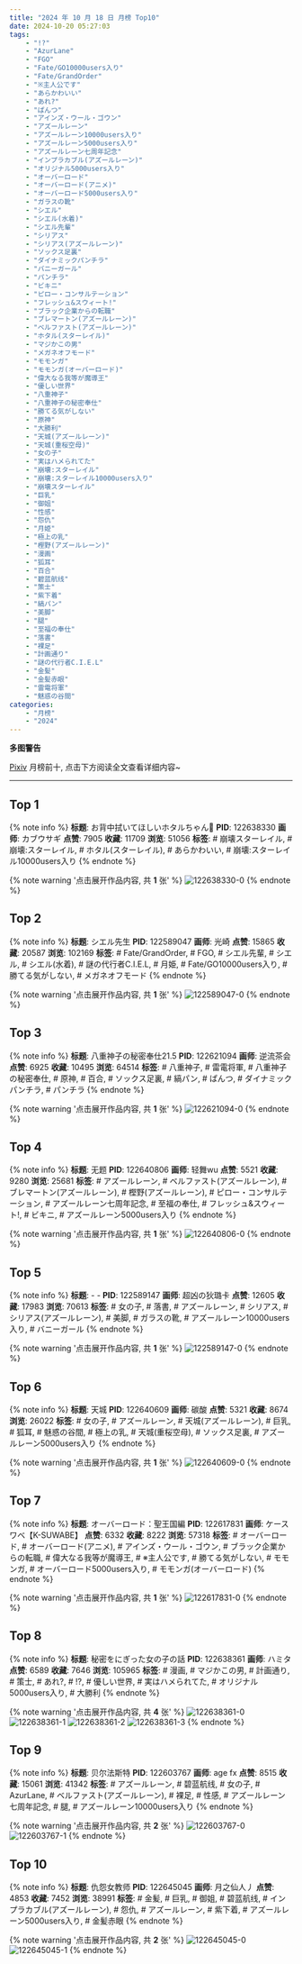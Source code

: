 ```yaml
---
title: "2024 年 10 月 18 日 月榜 Top10"
date: 2024-10-20 05:27:03
tags:
    - "!?"
    - "AzurLane"
    - "FGO"
    - "Fate/GO10000users入り"
    - "Fate/GrandOrder"
    - "※主人公です"
    - "あらかわいい"
    - "あれ?"
    - "ぱんつ"
    - "アインズ・ウール・ゴウン"
    - "アズールレーン"
    - "アズールレーン10000users入り"
    - "アズールレーン5000users入り"
    - "アズールレーン七周年記念"
    - "インプラカブル(アズールレーン)"
    - "オリジナル5000users入り"
    - "オーバーロード"
    - "オーバーロード(アニメ)"
    - "オーバーロード5000users入り"
    - "ガラスの靴"
    - "シエル"
    - "シエル(水着)"
    - "シエル先輩"
    - "シリアス"
    - "シリアス(アズールレーン)"
    - "ソックス足裏"
    - "ダイナミックパンチラ"
    - "バニーガール"
    - "パンチラ"
    - "ビキニ"
    - "ピロー・コンサルテーション"
    - "フレッシュ&スウィート!"
    - "ブラック企業からの転職"
    - "ブレマートン(アズールレーン)"
    - "ベルファスト(アズールレーン)"
    - "ホタル(スターレイル)"
    - "マジかこの男"
    - "メガネオフモード"
    - "モモンガ"
    - "モモンガ(オーバーロード)"
    - "偉大なる我等が魔導王"
    - "優しい世界"
    - "八重神子"
    - "八重神子の秘密奉仕"
    - "勝てる気がしない"
    - "原神"
    - "大勝利"
    - "天城(アズールレーン)"
    - "天城(重桜空母)"
    - "女の子"
    - "実はハメられてた"
    - "崩壊:スターレイル"
    - "崩壊:スターレイル10000users入り"
    - "崩壊スターレイル"
    - "巨乳"
    - "御姐"
    - "性感"
    - "怨仇"
    - "月姫"
    - "極上の乳"
    - "樫野(アズールレーン)"
    - "漫画"
    - "狐耳"
    - "百合"
    - "碧蓝航线"
    - "策士"
    - "紫下着"
    - "縞パン"
    - "美脚"
    - "腿"
    - "至福の奉仕"
    - "落書"
    - "裸足"
    - "計画通り"
    - "謎の代行者C.I.E.L"
    - "金髪"
    - "金髪赤眼"
    - "雷電将軍"
    - "魅惑の谷間"
categories:
    - "月榜"
    - "2024"
---
```


<i class="fa fa-triangle-exclamation"></i>**多图警告**<i class="fa fa-triangle-exclamation"></i>

[Pixiv](https://www.pixiv.net/) 月榜前十, 点击下方阅读全文查看详细内容~

<!-- more -->

---

## Top 1

{% note info %}
**标题**: お背中拭いてほしいホタルちゃん🧺
**PID**: 122638330 **画师**: カブウサギ
**点赞**: 7905 **收藏**: 11709 **浏览**: 51056
**标签**: # 崩壊スターレイル, # 崩壊:スターレイル, # ホタル(スターレイル), # あらかわいい, # 崩壊:スターレイル10000users入り
{% endnote %}

{% note warning '点击展开作品内容, 共 **1** 张' %}
![122638330-0](https://i.pixiv.re/img-original/img/2024/09/21/18/02/19/122638330_p0.png)
{% endnote %}

## Top 2

{% note info %}
**标题**: シエル先生
**PID**: 122589047 **画师**: 光崎
**点赞**: 15865 **收藏**: 20587 **浏览**: 102169
**标签**: # Fate/GrandOrder, # FGO, # シエル先輩, # シエル, # シエル(水着), # 謎の代行者C.I.E.L, # 月姫, # Fate/GO10000users入り, # 勝てる気がしない, # メガネオフモード
{% endnote %}

{% note warning '点击展开作品内容, 共 **1** 张' %}
![122589047-0](https://i.pixiv.re/img-original/img/2024/09/20/00/00/08/122589047_p0.png)
{% endnote %}

## Top 3

{% note info %}
**标题**: 八重神子の秘密奉仕21.5
**PID**: 122621094 **画师**: 逆流茶会
**点赞**: 6925 **收藏**: 10495 **浏览**: 64514
**标签**: # 八重神子, # 雷電将軍, # 八重神子の秘密奉仕, # 原神, # 百合, # ソックス足裏, # 縞パン, # ぱんつ, # ダイナミックパンチラ, # パンチラ
{% endnote %}

{% note warning '点击展开作品内容, 共 **1** 张' %}
![122621094-0](https://i.pixiv.re/img-original/img/2024/09/21/01/39/34/122621094_p0.jpg)
{% endnote %}

## Top 4

{% note info %}
**标题**: 无题
**PID**: 122640806 **画师**: 轻舞wu
**点赞**: 5521 **收藏**: 9280 **浏览**: 25681
**标签**: # アズールレーン, # ベルファスト(アズールレーン), # ブレマートン(アズールレーン), # 樫野(アズールレーン), # ピロー・コンサルテーション, # アズールレーン七周年記念, # 至福の奉仕, # フレッシュ&スウィート!, # ビキニ, # アズールレーン5000users入り
{% endnote %}

{% note warning '点击展开作品内容, 共 **1** 张' %}
![122640806-0](https://i.pixiv.re/img-original/img/2024/09/21/19/31/31/122640806_p0.jpg)
{% endnote %}

## Top 5

{% note info %}
**标题**: - -
**PID**: 122589147 **画师**: 超凶の狄璐卡
**点赞**: 12605 **收藏**: 17983 **浏览**: 70613
**标签**: # 女の子, # 落書, # アズールレーン, # シリアス, # シリアス(アズールレーン), # 美脚, # ガラスの靴, # アズールレーン10000users入り, # バニーガール
{% endnote %}

{% note warning '点击展开作品内容, 共 **1** 张' %}
![122589147-0](https://i.pixiv.re/img-original/img/2024/09/20/00/00/24/122589147_p0.jpg)
{% endnote %}

## Top 6

{% note info %}
**标题**: 天城
**PID**: 122640609 **画师**: 碳酸
**点赞**: 5321 **收藏**: 8674 **浏览**: 26022
**标签**: # 女の子, # アズールレーン, # 天城(アズールレーン), # 巨乳, # 狐耳, # 魅惑の谷間, # 極上の乳, # 天城(重桜空母), # ソックス足裏, # アズールレーン5000users入り
{% endnote %}

{% note warning '点击展开作品内容, 共 **1** 张' %}
![122640609-0](https://i.pixiv.re/img-original/img/2024/09/21/19/25/22/122640609_p0.jpg)
{% endnote %}

## Top 7

{% note info %}
**标题**: オーバーロード：聖王国編
**PID**: 122617831 **画师**: ケースワベ【K-SUWABE】
**点赞**: 6332 **收藏**: 8222 **浏览**: 57318
**标签**: # オーバーロード, # オーバーロード(アニメ), # アインズ・ウール・ゴウン, # ブラック企業からの転職, # 偉大なる我等が魔導王, # ※主人公です, # 勝てる気がしない, # モモンガ, # オーバーロード5000users入り, # モモンガ(オーバーロード)
{% endnote %}

{% note warning '点击展开作品内容, 共 **1** 张' %}
![122617831-0](https://i.pixiv.re/img-original/img/2024/09/21/00/00/13/122617831_p0.jpg)
{% endnote %}

## Top 8

{% note info %}
**标题**: 秘密をにぎった女の子の話
**PID**: 122638361 **画师**: ハミタ
**点赞**: 6589 **收藏**: 7646 **浏览**: 105965
**标签**: # 漫画, # マジかこの男, # 計画通り, # 策士, # あれ?, # !?, # 優しい世界, # 実はハメられてた, # オリジナル5000users入り, # 大勝利
{% endnote %}

{% note warning '点击展开作品内容, 共 **4** 张' %}
![122638361-0](https://i.pixiv.re/img-original/img/2024/09/21/18/03/23/122638361_p0.png)
![122638361-1](https://i.pixiv.re/img-original/img/2024/09/21/18/03/23/122638361_p1.png)
![122638361-2](https://i.pixiv.re/img-original/img/2024/09/21/18/03/23/122638361_p2.png)
![122638361-3](https://i.pixiv.re/img-original/img/2024/09/21/18/03/23/122638361_p3.png)
{% endnote %}

## Top 9

{% note info %}
**标题**: 贝尔法斯特
**PID**: 122603767 **画师**: age fx
**点赞**: 8515 **收藏**: 15061 **浏览**: 41342
**标签**: # アズールレーン, # 碧蓝航线, # 女の子, # AzurLane, # ベルファスト(アズールレーン), # 裸足, # 性感, # アズールレーン七周年記念, # 腿, # アズールレーン10000users入り
{% endnote %}

{% note warning '点击展开作品内容, 共 **2** 张' %}
![122603767-0](https://i.pixiv.re/img-original/img/2024/09/20/16/04/45/122603767_p0.png)
![122603767-1](https://i.pixiv.re/img-original/img/2024/09/20/16/04/45/122603767_p1.png)
{% endnote %}

## Top 10

{% note info %}
**标题**: 仇怨女教师
**PID**: 122645045 **画师**: 月之仙人丿
**点赞**: 4853 **收藏**: 7452 **浏览**: 38991
**标签**: # 金髪, # 巨乳, # 御姐, # 碧蓝航线, # インプラカブル(アズールレーン), # 怨仇, # アズールレーン, # 紫下着, # アズールレーン5000users入り, # 金髪赤眼
{% endnote %}

{% note warning '点击展开作品内容, 共 **2** 张' %}
![122645045-0](https://i.pixiv.re/img-original/img/2024/09/21/21/42/50/122645045_p0.png)
![122645045-1](https://i.pixiv.re/img-original/img/2024/09/21/21/42/50/122645045_p1.png)
{% endnote %}
